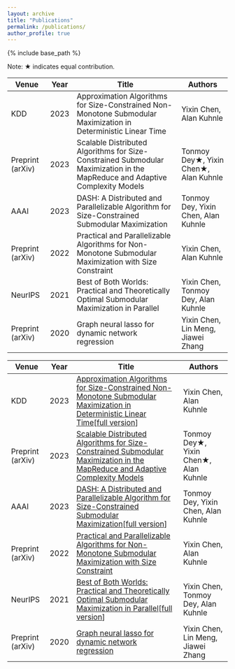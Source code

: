 ```yaml
---
layout: archive
title: "Publications"
permalink: /publications/
author_profile: true
---
```

<style scoped>
table {
  font-size: 17px;
}
</style>

{% include base_path %}

<p>Note: &#9733; indicates equal contribution.

|Venue |Year | Title |Authors|
|----|----|----|----|
|KDD| 2023|Approximation Algorithms for Size-Constrained Non-Monotone Submodular Maximization in Deterministic Linear Time| Yixin Chen, Alan Kuhnle|
|Preprint (arXiv)|2023|Scalable Distributed Algorithms for Size-Constrained Submodular Maximization in the MapReduce and Adaptive Complexity Models|Tonmoy Dey&#9733;, Yixin Chen&#9733;, Alan Kuhnle|
|AAAI|2023|DASH: A Distributed and Parallelizable Algorithm for Size-Constrained Submodular Maximization|Tonmoy Dey, Yixin Chen, Alan Kuhnle|
|Preprint (arXiv)|2022|Practical and Parallelizable Algorithms for Non-Monotone Submodular Maximization with Size Constraint|Yixin Chen, Alan Kuhnle|
|NeurIPS|2021|Best of Both Worlds: Practical and Theoretically Optimal Submodular Maximization in Parallel|Yixin Chen, Tonmoy Dey, Alan Kuhnle|
|Preprint (arXiv)|2020|Graph neural lasso for dynamic network regression|Yixin Chen, Lin Meng, Jiawei Zhang|

|Venue |Year | Title |Authors|
|----|----|----|----|
|KDD| 2023| [Approximation Algorithms for Size-Constrained Non-Monotone Submodular Maximization in Deterministic Linear Time](https://dl.acm.org/doi/abs/10.1145/3580305.3599259)\[[full version](https://arxiv.org/abs/2104.06873)\]| Yixin Chen, Alan Kuhnle|
|Preprint (arXiv)|2023|[Scalable Distributed Algorithms for Size-Constrained Submodular Maximization in the MapReduce and Adaptive Complexity Models](https://arxiv.org/abs/2206.09563)|Tonmoy Dey&#9733;, Yixin Chen&#9733;, Alan Kuhnle|
|AAAI|2023|[DASH: A Distributed and Parallelizable Algorithm for Size-Constrained Submodular Maximization](https://ojs.aaai.org/index.php/AAAI/article/view/25508)\[[full version](https://arxiv.org/abs/2206.09563)\]|Tonmoy Dey, Yixin Chen, Alan Kuhnle|
|Preprint (arXiv)|2022|[Practical and Parallelizable Algorithms for Non-Monotone Submodular Maximization with Size Constraint](https://arxiv.org/abs/2009.01947)|Yixin Chen, Alan Kuhnle|
|NeurIPS|2021|[Best of Both Worlds: Practical and Theoretically Optimal Submodular Maximization in Parallel](https://proceedings.neurips.cc/paper/2021/hash/d63fbf8c3173730f82b150c5ef38b8ff-Abstract.html)\[[full version](https://arxiv.org/abs/2111.07917)\]|Yixin Chen, Tonmoy Dey, Alan Kuhnle|
|Preprint (arXiv)|2020|[Graph neural lasso for dynamic network regression](https://arxiv.org/abs/1907.11114)|Yixin Chen, Lin Meng, Jiawei Zhang|

